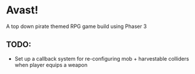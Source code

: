 # Avast!

A top down pirate themed RPG game build using Phaser 3

## TODO:

- Set up a callback system for re-configuring mob + harvestable colliders when player equips a weapon
